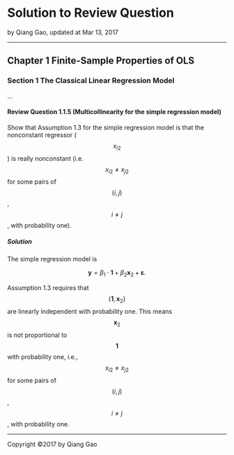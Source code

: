 # Solution to Review Question

by Qiang Gao, updated at Mar 13, 2017

---

## Chapter 1 Finite-Sample Properties of OLS

### Section 1 The Classical Linear Regression Model

...

#### Review Question 1.1.5 (Multicollinearity for the simple regression model)

Show that Assumption 1.3 for the simple regression model is that the nonconstant regressor ($$ x_{i2} $$) is really nonconstant (i.e. $$ x_{i2} \neq x_{j2} $$ for some pairs of $$ (i, j) $$, $$ i \neq j $$, with probability one).

##### Solution

The simple regression model is

$$
\mathbf{y} = \beta_1 \cdot \mathbf{1} + \beta_2 \mathbf{x}_2 + \boldsymbol{\varepsilon}.
$$

Assumption 1.3 requires that $$ \{ \mathbf{1}, \mathbf{x}_2 \} $$ are linearly independent with probability one. This means $$ \mathbf{x}_2 $$ is not proportional to $$ \mathbf{1} $$ with probability one, i.e., $$ x_{i2} \neq x_{j2} $$ for some pairs of $$ (i, j) $$, $$ i \neq j $$, with probability one.

---

Copyright ©2017 by Qiang Gao